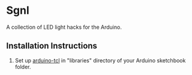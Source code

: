 # Sgnl

A collection of LED light hacks for the Arduino.

## Installation Instructions

1. Set up [arduino-tcl](https://github.com/CoolNeon/arduino-tcl) in "libraries" directory of your Arduino sketchbook folder.
